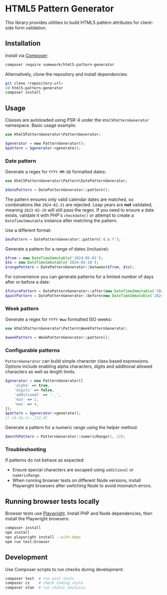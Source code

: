 # HTML5 Pattern Generator

This library provides utilities to build HTML5 pattern attributes for client-side form validation.

## Installation

Install via [Composer](https://getcomposer.org/):

```bash
composer require somework/html5-pattern-generator
```

Alternatively, clone the repository and install dependencies:

```bash
git clone <repository-url>
cd html5-pattern-generator
composer install
```

## Usage

Classes are autoloaded using PSR-4 under the `Html5PatternGenerator` namespace. Basic usage example:

```php
use Html5PatternGenerator\PatternGenerator;

$generator = new PatternGenerator();
$pattern = $generator->generate();
```

### Date pattern

Generate a regex for `YYYY-MM-DD` formatted dates:

```php
use Html5PatternGenerator\Pattern\DatePatternGenerator;

$datePattern = DatePatternGenerator::pattern();
```

The pattern ensures only valid calendar dates are matched, so combinations like
`2024-02-31` are rejected. Leap years are **not** validated, meaning
`2023-02-29` will still pass the regex. If you need to ensure a date exists,
validate it with PHP's `checkdate()` or attempt to create a
`DateTimeImmutable` instance after matching the pattern.

Use a different format:

```php
$euPattern = DatePatternGenerator::pattern('d.m.Y');
```

Generate a pattern for a range of dates (inclusive):

```php
$from = new DateTimeImmutable('2024-05-01');
$to = new DateTimeImmutable('2024-05-10');
$rangePattern = DatePatternGenerator::between($from, $to);
```

For convenience you can generate patterns for a limited number of days after or before a date:

```php
$futurePattern = DatePatternGenerator::after(new DateTimeImmutable('2024-06-01'), 7);
$pastPattern = DatePatternGenerator::before(new DateTimeImmutable('2024-06-01'), 7);
```

### Week pattern

Generate a regex for `YYYY-Www` formatted ISO weeks:

```php
use Html5PatternGenerator\Pattern\WeekPatternGenerator;

$weekPattern = WeekPatternGenerator::pattern();
```


### Configurable patterns

`PatternGenerator` can build simple character class based expressions. Options
include enabling alpha characters, digits and additional allowed characters as
well as length limits.

```php
$generator = new PatternGenerator([
    'alpha' => true,
    'digits' => false,
    'additional' => '-_',
    'min' => 2,
    'max' => 4,
]);
$pattern = $generator->generate();
// [A-Za-z\-_]{2,4}
```

Generate a pattern for a numeric range using the helper method:

```php
$monthPattern = PatternGenerator::numericRange(1, 12);
```

### Troubleshooting

If patterns do not behave as expected:

* Ensure special characters are escaped using `additional` or `numericRange`.
* When running browser tests on different Node versions, install Playwright
  browsers after switching Node to avoid mismatch errors.


## Running browser tests locally

Browser tests use [Playwright](https://playwright.dev/). Install PHP and Node dependencies, then install the Playwright browsers:

```bash
composer install
npm install
npx playwright install --with-deps
npm run test:browser
```

## Development

Use Composer scripts to run checks during development:

```bash
composer test  # run unit tests
composer cs    # check coding style
composer stan  # run static analysis
```
